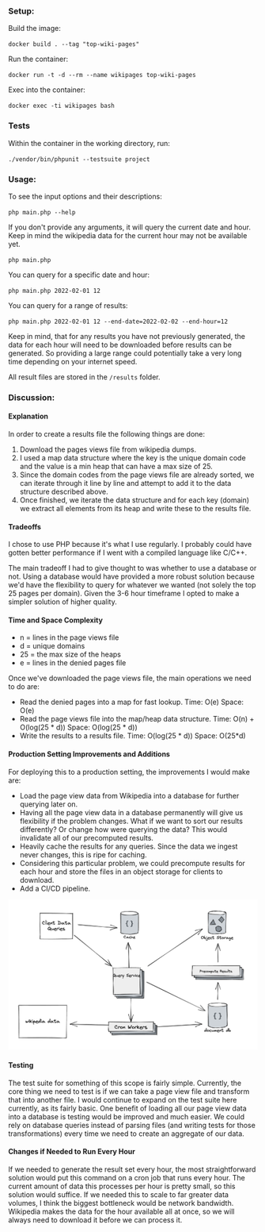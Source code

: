 ### Setup:

Build the image:

`docker build . --tag "top-wiki-pages"`

Run the container:

`docker run -t -d --rm --name wikipages top-wiki-pages `

Exec into the container:

`docker exec -ti wikipages bash`

### Tests

Within the container in the working directory, run:

`./vendor/bin/phpunit --testsuite project`

### Usage:

To see the input options and their descriptions:

`php main.php --help`

If you don't provide any arguments, it will query the current date and hour. Keep in mind the wikipedia data for the current hour may not be available yet.

`php main.php`

You can query for a specific date and hour:

`php main.php 2022-02-01 12`

You can query for a range of results:

`php main.php 2022-02-01 12 --end-date=2022-02-02 --end-hour=12` 

Keep in mind, that for any results you have not previously generated, the data for each hour will need to be downloaded before results can be generated. So providing a large range could potentially take a very long time depending on your internet speed.

All result files are stored in the `/results` folder.

### Discussion:
#### Explanation
In order to create a results file the following things are done:
1. Download the pages views file from wikipedia dumps.
2. I used a map data structure where the key is the unique domain code and the value is a min heap that can have a max size of 25.
3. Since the domain codes from the page views file are already sorted, we can iterate through it line by line and attempt to add it to the data structure described above.
4. Once finished, we iterate the data structure and for each key (domain) we extract all elements from its heap and write these to the results file.

#### Tradeoffs
I chose to use PHP because it's what I use regularly. I probably could have gotten better performance if I went with a compiled language
like C/C++. 

The main tradeoff I had to give thought to was whether to use a database or not. Using a database would have provided a more
robust solution because we'd have the flexibility to query for whatever we wanted (not solely the top 25 pages per domain). 
Given the 3-6 hour timeframe I opted to make a simpler solution of higher quality.

#### Time and Space Complexity
- n = lines in the page views file
- d = unique domains
- 25 = the max size of the heaps
- e = lines in the denied pages file

Once we've downloaded the page views file, the main operations we need to do are:
- Read the denied pages into a map for fast lookup. Time: O(e) Space: O(e)
- Read the page views file into the map/heap data structure. Time: O(n) + O(log(25 * d)) Space: O(log(25 * d))
- Write the results to a results file. Time: O(log(25 * d)) Space: O(25*d)

#### Production Setting Improvements and Additions
For deploying this to a production setting, the improvements I would make are:
- Load the page view data from Wikipedia into a database for further querying later on.
- Having all the page view data in a database permanently will give us flexibility if the problem changes. What if we want to sort our results differently? Or change how were querying the data? This would invalidate all of our precomputed results.
- Heavily cache the results for any queries. Since the data we ingest never changes, this is ripe for caching.
- Considering this particular problem, we could precompute results for each hour and store the files in an object storage for clients to download.
- Add a CI/CD pipeline.

![design](design.png)

#### Testing
The test suite for something of this scope is fairly simple. Currently, the core thing
we need to test is if we can take a page view file and transform that into another file.
I would continue to expand on the test suite here currently, as its fairly basic.
One benefit of loading all our page view data into a database is testing would be
improved and much easier. We could rely on database queries instead of parsing files (and writing 
tests for those transformations) every time we need to create an
aggregate of our data.

#### Changes if Needed to Run Every Hour
If we needed to generate the result set every hour, the most straightforward solution
would put this command on a cron job that runs every hour. The current amount of data
this processes per hour is pretty small, so this solution would suffice. If we needed 
this to scale to far greater data volumes, I think the biggest bottleneck would be
network bandwidth. Wikipedia makes the data for the hour available all at once, so we will
always need to download it before we can process it.
